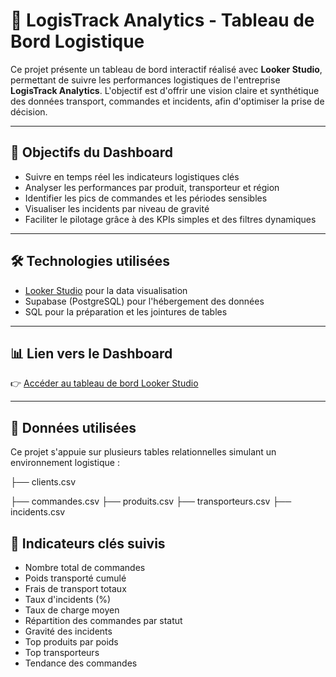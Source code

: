# 🚚 LogisTrack Analytics - Tableau de Bord Logistique

Ce projet présente un tableau de bord interactif réalisé avec **Looker Studio**, permettant de suivre les performances logistiques de l'entreprise **LogisTrack Analytics**. L'objectif est d'offrir une vision claire et synthétique des données transport, commandes et incidents, afin d'optimiser la prise de décision.

---

## 🎯 Objectifs du Dashboard

- Suivre en temps réel les indicateurs logistiques clés
- Analyser les performances par produit, transporteur et région
- Identifier les pics de commandes et les périodes sensibles
- Visualiser les incidents par niveau de gravité
- Faciliter le pilotage grâce à des KPIs simples et des filtres dynamiques

---

## 🛠️ Technologies utilisées

- [Looker Studio](https://lookerstudio.google.com/s/jjZ6Rjt-7Og) pour la data visualisation
- Supabase (PostgreSQL) pour l'hébergement des données
- SQL pour la préparation et les jointures de tables

---

## 📊 Lien vers le Dashboard

👉 [Accéder au tableau de bord Looker Studio](https://lookerstudio.google.com/s/jjZ6Rjt-7Og)

---

## 📁 Données utilisées

Ce projet s'appuie sur plusieurs tables relationnelles simulant un environnement logistique :

├── clients.csv

├── commandes.csv
├── produits.csv
├── transporteurs.csv
├── incidents.csv

## 🔑 Indicateurs clés suivis

- Nombre total de commandes
- Poids transporté cumulé
- Frais de transport totaux
- Taux d'incidents (%)
- Taux de charge moyen
- Répartition des commandes par statut
- Gravité des incidents
- Top produits par poids
- Top transporteurs
- Tendance des commandes


